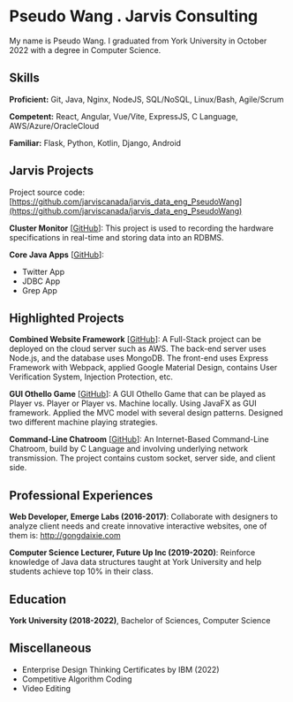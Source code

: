 # Pseudo Wang . Jarvis Consulting

My name is Pseudo Wang. I graduated from York University in October 2022 with a degree in Computer Science.

## Skills

**Proficient:** Git, Java, Nginx, NodeJS, SQL/NoSQL, Linux/Bash, Agile/Scrum

**Competent:** React, Angular, Vue/Vite, ExpressJS, C Language, AWS/Azure/OracleCloud

**Familiar:** Flask, Python, Kotlin, Django, Android

## Jarvis Projects

Project source code: [https://github.com/jarviscanada/jarvis_data_eng_PseudoWang](https://github.com/jarviscanada/jarvis_data_eng_PseudoWang)


**Cluster Monitor** [[GitHub](https://github.com/jarviscanada/jarvis_data_eng_PseudoWang/tree/master/linux_sql)]: This project is used to recording the hardware specifications in real-time and storing data into an RDBMS.

**Core Java Apps** [[GitHub](https://github.com/jarviscanada/jarvis_data_eng_PseudoWang/tree/master/core_java)]:
      
  - Twitter App
  - JDBC App
  - Grep App


## Highlighted Projects
**Combined Website Framework** [[GitHub](https://github.com/WuWaA/Combined-Website-Framework)]: A Full-Stack project can be deployed on the cloud server such as AWS. The back-end server uses Node.js, and the database uses MongoDB. The front-end uses Express Framework with Webpack, applied Google Material Design, contains User Verification System, Injection Protection, etc.

**GUI Othello Game** [[GitHub](https://github.com/WuWaA/Othello-Game)]: A GUI Othello Game that can be played as Player vs. Player or Player vs. Machine locally. Using JavaFX as GUI framework. Applied the MVC model with several design patterns. Designed two different machine playing strategies.

**Command-Line Chatroom** [[GitHub](https://github.com/WuWaA/Online-Chatroom-CLI)]: An Internet-Based Command-Line Chatroom, build by C Language and involving underlying network transmission. The project contains custom socket, server side, and client side.


## Professional Experiences

**Web Developer, Emerge Labs (2016-2017)**: Collaborate with designers to analyze client needs and create innovative interactive websites, one of them is: http://gongdaixie.com

**Computer Science Lecturer, Future Up Inc (2019-2020)**: Reinforce knowledge of Java data structures taught at York University and help students achieve top 10% in their class.


## Education
**York University (2018-2022)**, Bachelor of Sciences, Computer Science


## Miscellaneous
- Enterprise Design Thinking Certificates by IBM (2022)
- Competitive Algorithm Coding
- Video Editing